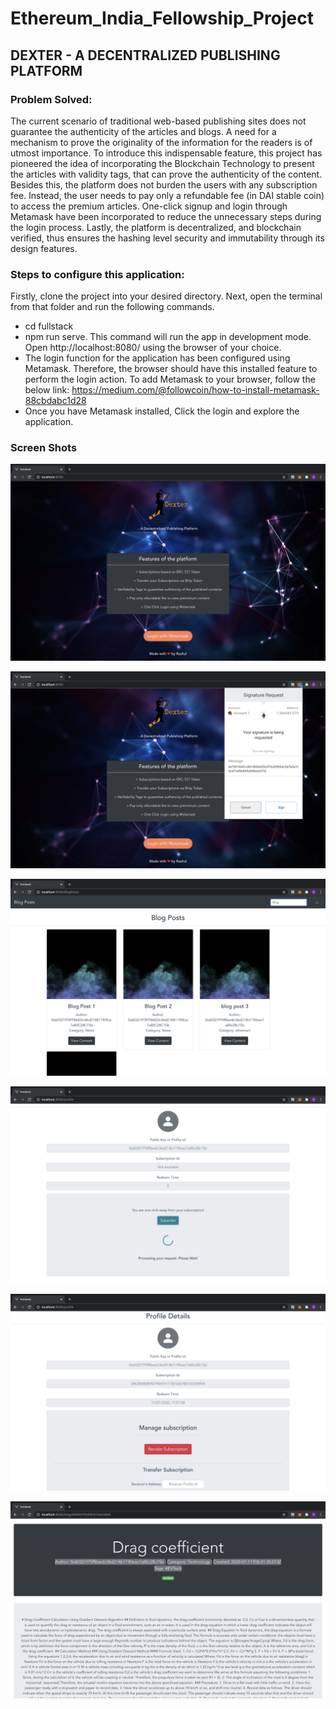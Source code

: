 # Ethereum_India_Fellowship_Project

## DEXTER - A DECENTRALIZED PUBLISHING PLATFORM

### Problem Solved: 
The current scenario of traditional web-based publishing sites does not guarantee the authenticity of the articles and blogs. 
A need for a mechanism to prove the originality of the information for the readers is of utmost importance. 
To introduce this indispensable feature, this project has pioneered the idea of incorporating the Blockchain Technology to present the articles with validity tags, that can prove the authenticity of the content. 
Besides this, the platform does not burden the users with any subscription fee. Instead, the user needs to pay only a refundable fee (in DAI stable coin) to access the premium articles. 
One-click signup and login through Metamask have been incorporated to reduce the unnecessary steps during the login process. 
Lastly, the platform is decentralized, and blockchain verified, thus ensures the hashing level security and immutability through its design features.

### Steps to configure this application:
Firstly, clone the project into your desired directory. Next, open the terminal from that folder and run the following commands.
- cd fullstack
- npm run serve. 
  This command will run the app in development mode. Open http://localhost:8080/ using the browser of your choice. 
- The login function for the application has been configured using Metamask. Therefore, the browser should have this installed feature to perform the login action. To add Metamask to your browser, follow the below link: https://medium.com/@followcoin/how-to-install-metamask-88cbdabc1d28
- Once you have Metamask installed, Click the login and explore the application. 

### Screen Shots

![](images/Screenshot-1.png)


![](images/Screenshot-6.png)


![](images/Screenshot-2.png)


![](images/Screenshot-3.png)


![](images/Screenshot-4.png)


![](images/Screenshot-5.png)

